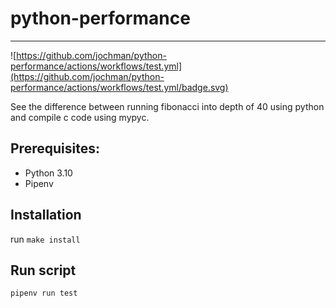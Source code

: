 # python-performance
---
![https://github.com/jochman/python-performance/actions/workflows/test.yml](https://github.com/jochman/python-performance/actions/workflows/test.yml/badge.svg)

See the difference between running fibonacci into depth of 40 using python and compile c code using mypyc.

## Prerequisites:

- Python 3.10
- Pipenv

## Installation

run `make install`

## Run script

`pipenv run test`
